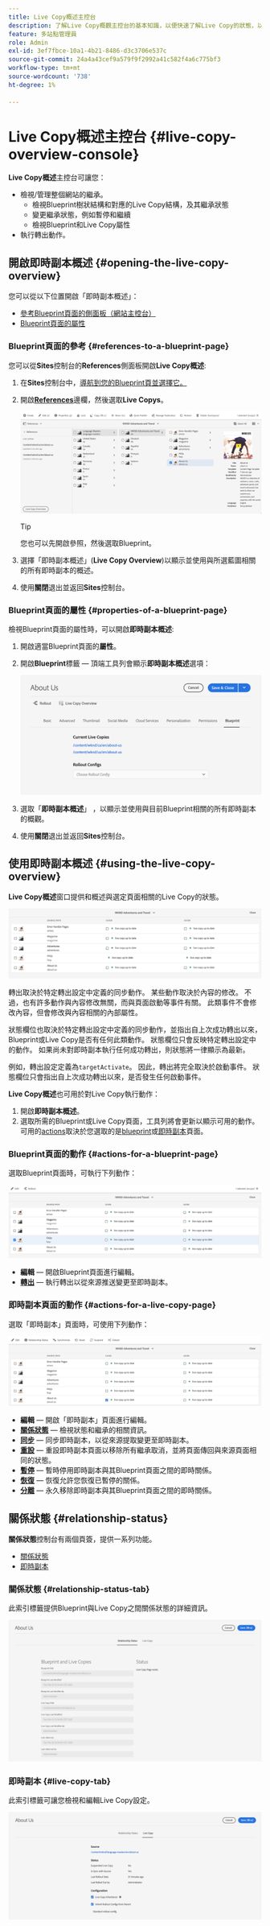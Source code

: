 ```yaml
---
title: Live Copy概述主控台
description: 了解Live Copy概觀主控台的基本知識，以便快速了解Live Copy的狀態，以便同步內容。
feature: 多站點管理員
role: Admin
exl-id: 3ef7fbce-10a1-4b21-8486-d3c3706e537c
source-git-commit: 24a4a43cef9a579f9f2992a41c582f4a6c775bf3
workflow-type: tm+mt
source-wordcount: '738'
ht-degree: 1%

---
```


# Live Copy概述主控台 {#live-copy-overview-console}

**Live Copy概述**&#x200B;主控台可讓您：

* 檢視/管理整個網站的繼承。
   * 檢視Blueprint樹狀結構和對應的Live Copy結構，及其繼承狀態
   * 變更繼承狀態，例如暫停和繼續
   * 檢視Blueprint和Live Copy屬性
* 執行轉出動作。

## 開啟即時副本概述 {#opening-the-live-copy-overview}

您可以從以下位置開啟「即時副本概述」：

* [參考Blueprint頁面的側面板（網站主控台）](#opening-live-copy-overview-references-for-a-blueprint-page)
* [Blueprint頁面的屬性](#opening-live-copy-overview-properties-of-a-blueprint-page)

### Blueprint頁面的參考 {#references-to-a-blueprint-page}

您可以從&#x200B;**Sites**&#x200B;控制台的&#x200B;**References**&#x200B;側面板開啟&#x200B;**Live Copy概述**:

1. 在&#x200B;**Sites**&#x200B;控制台中，[導航到您的Blueprint頁並選擇它。](/help/sites-cloud/authoring/getting-started/basic-handling.md#viewing-and-selecting-resources)
1. 開啟&#x200B;**[References](/help/sites-cloud/authoring/getting-started/basic-handling.md#references)**&#x200B;邊欄，然後選取&#x200B;**Live Copys**。

   ![從參考邊欄即時複製](../assets/live-copy-references.png)

   >[!TIP]
   >
   >您也可以先開啟參照，然後選取Blueprint。

1. 選擇「即時副本概述」(**Live Copy Overview**)以顯示並使用與所選藍圖相關的所有即時副本的概述。
1. 使用&#x200B;**關閉**&#x200B;退出並返回&#x200B;**Sites**&#x200B;控制台。

### Blueprint頁面的屬性 {#properties-of-a-blueprint-page}

檢視Blueprint頁面的屬性時，可以開啟&#x200B;**即時副本概述**:

1. 開啟適當Blueprint頁面的&#x200B;**屬性**。
1. 開啟&#x200B;**Blueprint**&#x200B;標籤 — 頂端工具列會顯示&#x200B;**即時副本概述**&#x200B;選項：

   ![Blueprint屬性標籤](../assets/live-copy-blueprint-tab.png)

1. 選取「**即時副本概述**」 ，以顯示並使用與目前Blueprint相關的所有即時副本的概觀。

1. 使用&#x200B;**關閉**&#x200B;退出並返回&#x200B;**Sites**&#x200B;控制台。

## 使用即時副本概述 {#using-the-live-copy-overview}

**Live Copy概述**&#x200B;窗口提供和概述與選定頁面相關的Live Copy的狀態。

![即時副本概述窗口](../assets/live-copy-overview.png)

轉出取決於特定轉出設定中定義的同步動作。 某些動作取決於內容的修改。 不過，也有許多動作與內容修改無關，而與頁面啟動等事件有關。 此類事件不會修改內容，但會修改與內容相關的內部屬性。

狀態欄位也取決於特定轉出設定中定義的同步動作，並指出自上次成功轉出以來，Blueprint或Live Copy是否有任何此類動作。 狀態欄位只會反映特定轉出設定中的動作。 如果尚未對即時副本執行任何成功轉出，則狀態將一律顯示為最新。

例如，轉出設定定義為`targetActivate`。 因此，轉出將完全取決於啟動事件。 狀態欄位只會指出自上次成功轉出以來，是否發生任何啟動事件。

**Live Copy概述**&#x200B;也可用於對Live Copy執行動作：

1. 開啟&#x200B;**即時副本概述**。
1. 選取所需的Blueprint或Live Copy頁面，工具列將會更新以顯示可用的動作。 可用的[actions](overview.md#terms-used)取決於您選取的是[blueprint](#actions-for-a-blueprint-page)或[即時副本](#actions-for-a-live-copy-page)頁面。

### Blueprint頁面的動作 {#actions-for-a-blueprint-page}

選取Blueprint頁面時，可執行下列動作：

![Blueprint的即時副本概述動作](../assets/live-copy-overview-actions-blueprint.png)

* **編輯**  — 開啟Blueprint頁面進行編輯。
* **[轉出](overview.md#rollout-and-synchronize)**  — 執行轉出以從來源推送變更至即時副本。

### 即時副本頁面的動作 {#actions-for-a-live-copy-page}

選取「即時副本」頁面時，可使用下列動作：

![即時副本的即時副本概述動作](../assets/live-copy-overview-actions.png)

* **編輯**  — 開啟「即時副本」頁面進行編輯。
* **[關係狀態](#relationship-status)**  — 檢視狀態和繼承的相關資訊。
* **[同步](overview.md#rollout-and-synchronize)**  — 同步即時副本，以從來源提取變更至即時副本。
* **[重設](creating-live-copies.md#resetting-a-live-copy-page)**  — 重設即時副本頁面以移除所有繼承取消，並將頁面傳回與來源頁面相同的狀態。
* **[暫停](overview.md#suspending-and-cancelling-inheritance-and-synchronization)**  — 暫時停用即時副本與其Blueprint頁面之間的即時關係。
* **[恢復](creating-live-copies.md#resuming-inheritance-for-a-page)**  — 恢復允許您恢復已暫停的關係。
* **[分離](overview.md#detaching-a-live-copy)**  — 永久移除即時副本與其Blueprint頁面之間的即時關係。

## 關係狀態 {#relationship-status}

**關係狀態**&#x200B;控制台有兩個頁簽，提供一系列功能。

* [關係狀態](#relationship-status-tab)
* [即時副本](#live-copy-tab)

### 關係狀態 {#relationship-status-tab}

此索引標籤提供Blueprint與Live Copy之間關係狀態的詳細資訊。

![「關係狀態」頁簽](../assets/live-copy-relationship-status.png)

### 即時副本 {#live-copy-tab}

此索引標籤可讓您檢視和編輯Live Copy設定。

![「即時副本」索引標籤](../assets/live-copy-relationship-status-live-copy.png)

